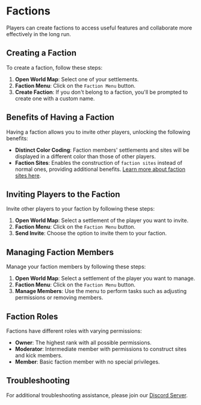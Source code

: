 # Factions

Players can create factions to access useful features and collaborate more effectively in the long run.

## Creating a Faction

To create a faction, follow these steps:

1. **Open World Map**: Select one of your settlements.
2. **Faction Menu**: Click on the `Faction Menu` button.
3. **Create Faction**: If you don't belong to a faction, you'll be prompted to create one with a custom name.

## Benefits of Having a Faction

Having a faction allows you to invite other players, unlocking the following benefits:

- **Distinct Color Coding**: Faction members' settlements and sites will be displayed in a different color than those of other players.
- **Faction Sites**: Enables the construction of `faction sites` instead of normal ones, providing additional benefits. [Learn more about faction sites here](https://rimworldtogether.github.io/Guide/features/sites.html).

## Inviting Players to the Faction

Invite other players to your faction by following these steps:

1. **Open World Map**: Select a settlement of the player you want to invite.
2. **Faction Menu**: Click on the `Faction Menu` button.
3. **Send Invite**: Choose the option to invite them to your faction.

## Managing Faction Members

Manage your faction members by following these steps:

1. **Open World Map**: Select a settlement of the player you want to manage.
2. **Faction Menu**: Click on the `Faction Menu` button.
3. **Manage Members**: Use the menu to perform tasks such as adjusting permissions or removing members.

## Faction Roles

Factions have different roles with varying permissions:

- **Owner**: The highest rank with all possible permissions.
- **Moderator**: Intermediate member with permissions to construct sites and kick members.
- **Member**: Basic faction member with no special privileges.

## Troubleshooting

For additional troubleshooting assistance, please join our [Discord Server](https://discord.gg/NCsArSaqBW).
